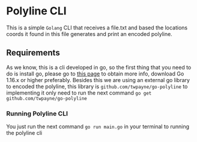 # Polyline CLI
This is a simple `Golang` CLI that receives a file.txt and based the locations coords it found in this file generates and print an encoded polyline.

## Requirements
As we know, this is a cli developed in go, so the first thing that you need to do is install go, please go to [this page](https://golang.org/doc/install) to obtain more info, download Go 1.16.x or higher preferably. 
Besides this we are using an external go library to encoded the polyline, this library is `github.com/twpayne/go-polyline` to implementing it only need to run the next command `go get github.com/twpayne/go-polyline`

### Running Polyline CLI
You just run the next command `go run main.go` in your terminal to running the polyline cli
